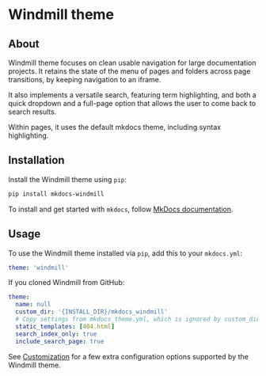 # Windmill theme

## About

Windmill theme focuses on clean usable navigation for large documentation
projects. It retains the state of the menu of pages and folders across page
transitions, by keeping navigation to an iframe.

It also implements a versatile search, featuring term highlighting, and both a
quick dropdown and a full-page option that allows the user to come back to
search results.

Within pages, it uses the default mkdocs theme, including syntax highlighting.

## Installation

Install the Windmill theme using `pip`:

``` sh
pip install mkdocs-windmill
```

To install and get started with `mkdocs`, follow [MkDocs documentation](http://www.mkdocs.org/#installation).

## Usage

To use the Windmill theme installed via `pip`, add this to your `mkdocs.yml`:

``` yaml
theme: 'windmill'
```

If you cloned Windmill from GitHub:

``` yaml
theme:
  name: null
  custom_dir: '{INSTALL_DIR}/mkdocs_windmill'
  # Copy settings from mkdocs_theme.yml, which is ignored by custom_dir themes.
  static_templates: [404.html]
  search_index_only: true
  include_search_page: true
```

See [Customization](customization.md) for a few extra configuration options
supported by the Windmill theme.
